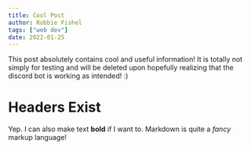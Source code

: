 ```yaml
---
title: Cool Post
author: Robbie Fishel
tags: ["web dev"]
date: 2022-01-25
---
```


This post absolutely contains cool and useful information! It is totally not simply for testing and will be deleted upon hopefully realizing that the discord bot is working as intended! :)

# Headers Exist

Yep. I can also make text **bold** if I want to. Markdown is quite a *fancy* markup language!